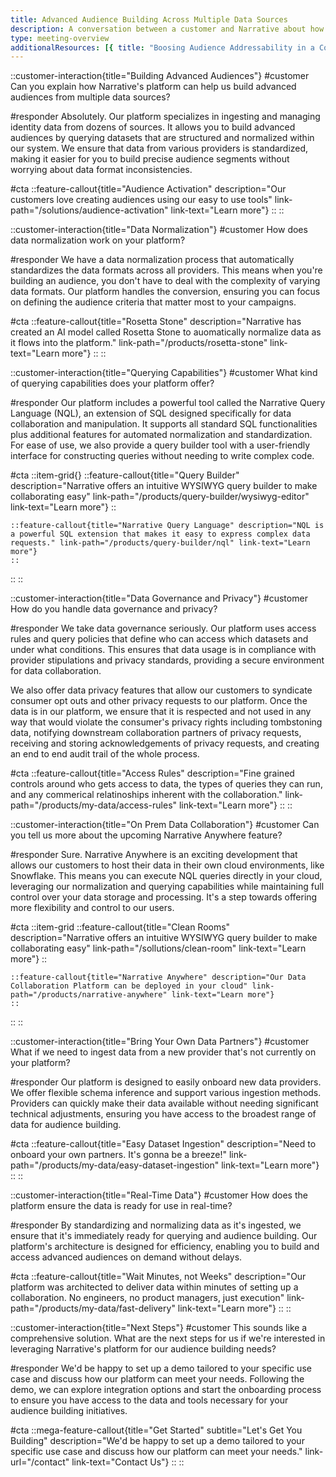```yaml
---
title: Advanced Audience Building Across Multiple Data Sources
description: A conversation between a customer and Narrative about how the platform can help build advanced audiences from multiple data sources.
type: meeting-overview
additionalResources: [{ title: "Boosing Audience Addressability in a Cookieless World", link: "/blog/boosting-audience-addressability-in-a-cookieless-world" }]
---
```



::customer-interaction{title="Building Advanced Audiences"}
#customer
Can you explain how Narrative's platform can help us build advanced audiences from multiple data sources?

#responder
Absolutely. Our platform specializes in ingesting and managing identity data from dozens of sources. It allows you to build advanced audiences by querying datasets that are structured and normalized within our system. We ensure that data from various providers is standardized, making it easier for you to build precise audience segments without worrying about data format inconsistencies.

#cta
::feature-callout{title="Audience Activation" description="Our customers love creating audiences using our easy to use tools" link-path="/solutions/audience-activation" link-text="Learn more"}
::
::

::customer-interaction{title="Data Normalization"}
#customer
How does data normalization work on your platform?

#responder
We have a data normalization process that automatically standardizes the data formats across all providers. This means when you're building an audience, you don't have to deal with the complexity of varying data formats. Our platform handles the conversion, ensuring you can focus on defining the audience criteria that matter most to your campaigns.

#cta
::feature-callout{title="Rosetta Stone" description="Narrative has created an AI model called Rosetta Stone to auomatically normalize data as it flows into the platform." link-path="/products/rosetta-stone" link-text="Learn more"}
::
::

::customer-interaction{title="Querying Capabilities"}
#customer
What kind of querying capabilities does your platform offer?

#responder
Our platform includes a powerful tool called the Narrative Query Language (NQL), an extension of SQL designed specifically for data collaboration and manipulation. It supports all standard SQL functionalities plus additional features for automated normalization and standardization. For ease of use, we also provide a query builder tool with a user-friendly interface for constructing queries without needing to write complex code.

#cta
::item-grid{}
    ::feature-callout{title="Query Builder" description="Narrative offers an intuitive WYSIWYG query builder to make collaborating easy" link-path="/products/query-builder/wysiwyg-editor" link-text="Learn more"}
    ::

    ::feature-callout{title="Narrative Query Language" description="NQL is a powerful SQL extension that makes it easy to express complex data requests." link-path="/products/query-builder/nql" link-text="Learn more"}
    ::
::
::

::customer-interaction{title="Data Governance and Privacy"}
#customer
How do you handle data governance and privacy?

#responder
We take data governance seriously. Our platform uses access rules and query policies that define who can access which datasets and under what conditions. This ensures that data usage is in compliance with provider stipulations and privacy standards, providing a secure environment for data collaboration.

We also offer data privacy features that allow our customers to syndicate consumer opt outs and other privacy requests to our platform.  Once the data is in our platform, we ensure that it is respected and not used in any way that would violate the consumer's privacy rights including tombstoning data, notifying downstream collaboration partners of privacy requests, receiving and storing acknowledgements of privacy requests, and creating an end to end audit trail of the whole process.

#cta
::feature-callout{title="Access Rules" description="Fine grained controls around who gets access to data, the types of queries they can run, and any commerical relatinoships inherent with the collaboration." link-path="/products/my-data/access-rules" link-text="Learn more"}
::
::

::customer-interaction{title="On Prem Data Collaboration"}
#customer
Can you tell us more about the upcoming Narrative Anywhere feature?

#responder
Sure. Narrative Anywhere is an exciting development that allows our customers to host their data in their own cloud environments, like Snowflake. This means you can execute NQL queries directly in your cloud, leveraging our normalization and querying capabilities while maintaining full control over your data storage and processing. It's a step towards offering more flexibility and control to our users.

#cta
::item-grid
    ::feature-callout{title="Clean Rooms" description="Narrative offers an intuitive WYSIWYG query builder to make collaborating easy" link-path="/sollutions/clean-room" link-text="Learn more"}
    ::

    ::feature-callout{title="Narrative Anywhere" description="Our Data Collaboration Platform can be deployed in your cloud" link-path="/products/narrative-anywhere" link-text="Learn more"}
    ::
::
::

::customer-interaction{title="Bring Your Own Data Partners"}
#customer
What if we need to ingest data from a new provider that's not currently on your platform?

#responder
Our platform is designed to easily onboard new data providers. We offer flexible schema inference and support various ingestion methods. Providers can quickly make their data available without needing significant technical adjustments, ensuring you have access to the broadest range of data for audience building.

#cta
::feature-callout{title="Easy Dataset Ingestion" description="Need to onboard your own partners.  It's gonna be a breeze!" link-path="/products/my-data/easy-dataset-ingestion" link-text="Learn more"}
::
::

::customer-interaction{title="Real-Time Data"}
#customer
How does the platform ensure the data is ready for use in real-time?

#responder
By standardizing and normalizing data as it's ingested, we ensure that it's immediately ready for querying and audience building. Our platform's architecture is designed for efficiency, enabling you to build and access advanced audiences on demand without delays.

#cta
::feature-callout{title="Wait Minutes, not Weeks" description="Our platform was architected to deliver data within minutes of setting up a collaboration.  No engineers, no product managers, just execution" link-path="/products/my-data/fast-delivery" link-text="Learn more"}
::
::

::customer-interaction{title="Next Steps"}
#customer
This sounds like a comprehensive solution. What are the next steps for us if we're interested in leveraging Narrative's platform for our audience building needs?

#responder
We'd be happy to set up a demo tailored to your specific use case and discuss how our platform can meet your needs. Following the demo, we can explore integration options and start the onboarding process to ensure you have access to the data and tools necessary for your audience building initiatives.

#cta
::mega-feature-callout{title="Get Started" subtitle="Let's Get You Building" description="We'd be happy to set up a demo tailored to your specific use case and discuss how our platform can meet your needs." link-url="/contact" link-text="Contact Us"}
::
::